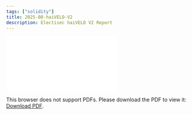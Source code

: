 ```yaml
---
tags: ["solidity"]
title: 2025-08-haiVELO-V2
description: Electisec haiVELO V2 Report
---
```


<object data="pdf/2025-08-haiVELO-V2.pdf" type="application/pdf" width="100%" height="1000px">
    <embed src="pdf/2025-08-haiVELO-V2.pdf">
        <p>This browser does not support PDFs. Please download the PDF to view it: <a href="pdf/2025-08-haiVELO-V2.pdf">Download PDF</a>.</p>
    </embed>
</object>
